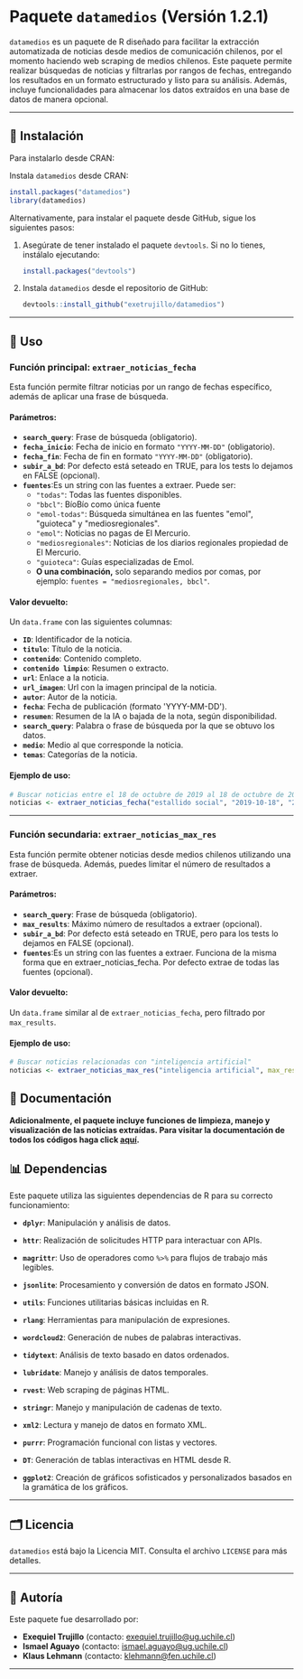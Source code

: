 # Paquete `datamedios` (Versión 1.2.1)

`datamedios` es un paquete de R diseñado para facilitar la extracción automatizada de noticias desde medios de comunicación chilenos, por el momento haciendo web scraping de medios chilenos. Este paquete permite realizar búsquedas de noticias y filtrarlas por rangos de fechas, entregando los resultados en un formato estructurado y listo para su análisis. Además, incluye funcionalidades para almacenar los datos extraídos en una base de datos de manera opcional.

------------------------------------------------------------------------

## 🔧 Instalación

Para instalarlo desde CRAN:

Instala `datamedios` desde CRAN:

``` r
install.packages("datamedios")
library(datamedios)
```

Alternativamente, para instalar el paquete desde GitHub, sigue los siguientes pasos:

1.  Asegúrate de tener instalado el paquete `devtools`. Si no lo tienes, instálalo ejecutando:

    ``` r
    install.packages("devtools")
    ```

2.  Instala `datamedios` desde el repositorio de GitHub:

    ``` r
    devtools::install_github("exetrujillo/datamedios")
    ```

------------------------------------------------------------------------

## 🔄 Uso

### Función principal: `extraer_noticias_fecha`

Esta función permite filtrar noticias por un rango de fechas específico, además de aplicar una frase de búsqueda.

#### **Parámetros:**

-   **`search_query`**: Frase de búsqueda (obligatorio).
-   **`fecha_inicio`**: Fecha de inicio en formato `"YYYY-MM-DD"` (obligatorio).
-   **`fecha_fin`**: Fecha de fin en formato `"YYYY-MM-DD"` (obligatorio).
-   **`subir_a_bd`**: Por defecto está seteado en TRUE, para los tests lo dejamos en FALSE (opcional).
-   **`fuentes`**:Es un string con las fuentes a extraer. Puede ser:
    -   `"todas"`: Todas las fuentes disponibles.
    -   `"bbcl"`: BíoBío como única fuente
    -   `"emol-todas"`: Búsqueda simultánea en las fuentes "emol", "guioteca" y "mediosregionales".
    -   `"emol"`: Noticias no pagas de El Mercurio.
    -   `"mediosregionales"`: Noticias de los diarios regionales propiedad de El Mercurio.
    -   `"guioteca"`: Guías especializadas de Emol.
    -   **O una combinación,** solo separando medios por comas, por ejemplo: `fuentes = "mediosregionales, bbcl"`.

#### **Valor devuelto:**

Un `data.frame` con las siguientes columnas:

-   **`ID`**: Identificador de la noticia.
-   **`titulo`**: Título de la noticia.
-   **`contenido`**: Contenido completo.
-   **`contenido limpio`**: Resumen o extracto.
-   **`url`**: Enlace a la noticia.
-   **`url_imagen`**: Url con la imagen principal de la noticia.
-   **`autor`**: Autor de la noticia.
-   **`fecha`**: Fecha de publicación (formato 'YYYY-MM-DD').
-   **`resumen`**: Resumen de la IA o bajada de la nota, según disponibilidad.
-   **`search_query`**: Palabra o frase de búsqueda por la que se obtuvo los datos.
-   **`medio`**: Medio al que corresponde la noticia.
-   **`temas`**: Categorías de la noticia.

#### **Ejemplo de uso:**

``` r
# Buscar noticias entre el 18 de octubre de 2019 al 18 de octubre de 2020
noticias <- extraer_noticias_fecha("estallido social", "2019-10-18", "2020-10-18", fuentes = "bbcl, emol, mediosregionales")
```

------------------------------------------------------------------------

### Función secundaria: `extraer_noticias_max_res`

Esta función permite obtener noticias desde medios chilenos utilizando una frase de búsqueda. Además, puedes limitar el número de resultados a extraer.

#### **Parámetros:**

-   **`search_query`**: Frase de búsqueda (obligatorio).
-   **`max_results`**: Máximo número de resultados a extraer (opcional).
-   **`subir_a_bd`**: Por defecto está seteado en TRUE, pero para los tests lo dejamos en FALSE (opcional).
-   **`fuentes`**:Es un string con las fuentes a extraer. Funciona de la misma forma que en extraer_noticias_fecha. Por defecto extrae de todas las fuentes (opcional).

#### **Valor devuelto:**

Un `data.frame` similar al de `extraer_noticias_fecha`, pero filtrado por `max_results`.

#### **Ejemplo de uso:**

``` r
# Buscar noticias relacionadas con "inteligencia artificial"
noticias <- extraer_noticias_max_res("inteligencia artificial", max_results = 100, fuentes= "bbcl")
```

## 🔖 Documentación

**Adicionalmente, el paquete incluye funciones de limpieza, manejo y visualización de las noticias extraídas. Para visitar la documentación de todos los códigos haga click [aquí](https://exetrujillo.github.io/datamedios/reference/index.html).**

## 📊 Dependencias

Este paquete utiliza las siguientes dependencias de R para su correcto funcionamiento:

-   **`dplyr`**: Manipulación y análisis de datos.

-   **`httr`**: Realización de solicitudes HTTP para interactuar con APIs.

-   **`magrittr`**: Uso de operadores como `%>%` para flujos de trabajo más legibles.

-   **`jsonlite`**: Procesamiento y conversión de datos en formato JSON.

-   **`utils`**: Funciones utilitarias básicas incluidas en R.

-   **`rlang`**: Herramientas para manipulación de expresiones.

-   **`wordcloud2`**: Generación de nubes de palabras interactivas.

-   **`tidytext`**: Análisis de texto basado en datos ordenados.

-   **`lubridate`**: Manejo y análisis de datos temporales.

-   **`rvest`**: Web scraping de páginas HTML.

-   **`stringr`**: Manejo y manipulación de cadenas de texto.

-   **`xml2`**: Lectura y manejo de datos en formato XML.

-   **`purrr`**: Programación funcional con listas y vectores.

-   **`DT`**: Generación de tablas interactivas en HTML desde R.

-   **`ggplot2`**: Creación de gráficos sofisticados y personalizados basados en la gramática de los gráficos.

------------------------------------------------------------------------

## 🗂️ Licencia

`datamedios` está bajo la Licencia MIT. Consulta el archivo `LICENSE` para más detalles.

------------------------------------------------------------------------

## 👤 Autoría

Este paquete fue desarrollado por:

-   **Exequiel Trujillo** (contacto: [exequiel.trujillo\@ug.uchile.cl](mailto:exequiel.trujillo@ug.uchile.cl))
-   **Ismael Aguayo** (contacto: [ismael.aguayo\@ug.uchile.cl](mailto:ismael.aguayo@ug.uchile.cl))
-   **Klaus Lehmann** (contacto: [klehmann\@fen.uchile.cl](mailto:klehmann@fen.uchile.cl))

------------------------------------------------------------------------
